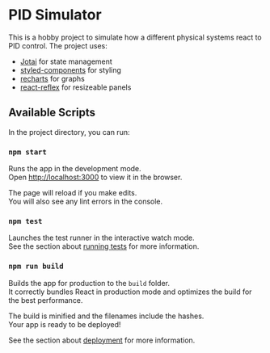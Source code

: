 # PID Simulator

This is a hobby project to simulate how a different physical systems react to PID control.
The project uses:

- [Jotai](https://jotai.org/) for state management
- [styled-components](https://styled-components.com/) for styling
- [recharts](https://recharts.org/) for graphs
- [react-reflex](https://github.com/leefsmp/Re-Flex#readme) for resizeable panels

## Available Scripts

In the project directory, you can run:

### `npm start`

Runs the app in the development mode.\
Open [http://localhost:3000](http://localhost:3000) to view it in the browser.

The page will reload if you make edits.\
You will also see any lint errors in the console.

### `npm test`

Launches the test runner in the interactive watch mode.\
See the section about [running tests](https://facebook.github.io/create-react-app/docs/running-tests) for more information.

### `npm run build`

Builds the app for production to the `build` folder.\
It correctly bundles React in production mode and optimizes the build for the best performance.

The build is minified and the filenames include the hashes.\
Your app is ready to be deployed!

See the section about [deployment](https://facebook.github.io/create-react-app/docs/deployment) for more information.
